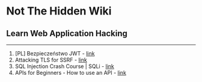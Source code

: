 # Not The Hidden Wiki

## Learn Web Application Hacking
-----

1. [PL] Bezpieczeństwo JWT - [link](https://www.youtube.com/watch?v=ksd4F_ndLXU&t=598s)
2. Attacking TLS for SSRF - [link](https://www.youtube.com/watch?v=qGpAJxfADjo)
3. SQL Injection Crash Course | SQLi - [link](https://www.youtube.com/watch?v=pZIT4YvYNFA)
4. APIs for Beginners - How to use an API - [link](https://www.youtube.com/watch?v=GZvSYJDk-us)